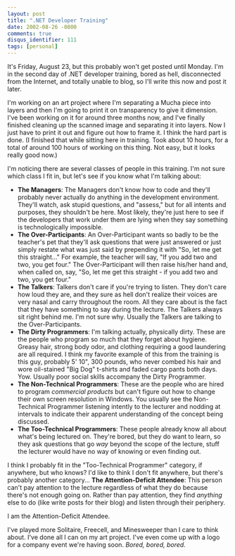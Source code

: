 ```yaml
---
layout: post
title: ".NET Developer Training"
date: 2002-08-26 -0800
comments: true
disqus_identifier: 111
tags: [personal]
---
```

It's Friday, August 23, but this probably won't get posted until Monday.
I'm in the second day of .NET developer training, bored as hell,
disconnected from the Internet, and totally unable to blog, so I'll
write this now and post it later.

 I'm working on an art project where I'm separating a Mucha piece into
layers and then I'm going to print it on transparency to give it
dimension. I've been working on it for around three months now, and I've
finally finished cleaning up the scanned image and separating it into
layers. Now I just have to print it out and figure out how to frame it.
I think the hard part is done. (I finished that while sitting here in
training. Took about 10 hours, for a total of around 100 hours of
working on this thing. Not easy, but it looks really good now.)

 I'm noticing there are several classes of people in this training. I'm
not sure which class I fit in, but let's see if you know what I'm
talking about:

- **The Managers**: The Managers don't know how to code and they'll
    probably never actually do anything in the development environment.
    They'll watch, ask stupid questions, and "assess," but for all
    intents and purposes, they shouldn't be here. Most likely, they're
    just here to see if the developers that work under them are lying
    when they say something is technologically impossible.
- **The Over-Participants**: An Over-Participant wants so badly to be
    the teacher's pet that they'll ask questions that were just answered
    or just simply restate what was just said by prepending it with "So,
    let me get this straight..." For example, the teacher will say, "If
    you add two and two, you get four." The Over-Participant will then
    raise his/her hand and, when called on, say, "So, let me get this
    straight - if you add two and two, you get four."
- **The Talkers**: Talkers don't care if you're trying to listen. They
    don't care how loud they are, and they sure as hell don't realize
    their voices are very nasal and carry throughout the room. All they
    care about is the fact that they have something to say during the
    lecture. The Talkers always sit right behind me. I'm not sure why.
    Usually the Talkers are talking to the Over-Participants.
- **The Dirty Programmers**: I'm talking actually, physically dirty.
    These are the people who program so much that they forget about
    hygiene. Greasy hair, strong body odor, and clothing requiring a
    good laundering are all required. I think my favorite example of
    this from the training is this guy, probably 5' 10", 300 pounds, who
    never combed his hair and wore oil-stained "Big Dog" t-shirts and
    faded cargo pants both days. Yow. Usually poor social skills
    accompany the Dirty Programmer.
- **The Non-Technical Programmers**: These are the people who are
    hired to program *commercial products* but can't figure out how to
    change their own screen resolution in Windows. You usually see the
    Non-Technical Programmer listening intently to the lecturer and
    nodding at intervals to indicate their apparent understanding of the
    concept being discussed.
- **The Too-Technical Programmers**: These people already know all
    about what's being lectured on. They're bored, but they do want to
    learn, so they ask questions that go *way* beyond the scope of the
    lecture, stuff the lecturer would have no way of knowing or even
    finding out.

I think I probably fit in the "Too-Technical Programmer" category, if
anywhere, but who knows? I'd like to think I don't fit anywhere, but
there's probably another category... **The Attention-Deficit Attendee**:
This person can't pay attention to the lecture regardless of what they
do because there's not enough going on. Rather than pay attention, they
find *anything* else to do (like write posts for their blog) and listen
through their periphery.

 I am the Attention-Deficit Attendee.

 I've played more Solitaire, Freecell, and Minesweeper than I care to
think about. I've done all I can on my art project. I've even come up
with a logo for a company event we're having soon. *Bored, bored,
bored.*
